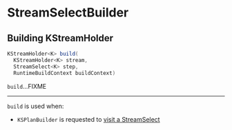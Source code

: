 # StreamSelectBuilder

## <span id="build"> Building KStreamHolder

```java
KStreamHolder<K> build(
  KStreamHolder<K> stream,
  StreamSelect<K> step,
  RuntimeBuildContext buildContext)
```

`build`...FIXME

---

`build` is used when:

* `KSPlanBuilder` is requested to [visit a StreamSelect](KSPlanBuilder.md#visitStreamSelect)
